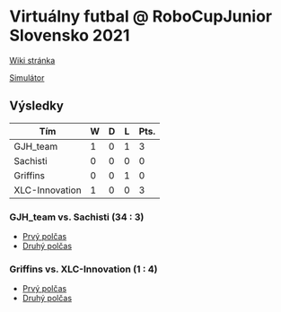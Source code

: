 # Virtuálny futbal @ RoboCupJunior Slovensko 2021

[Wiki stránka](https://wiki.robotika.sk/robowiki/index.php?title=RoboCup_Junior_Slovensko)

[Simulátor](https://robocupjuniortc.github.io/rcj-soccer-sim/)

## Výsledky

| Tím            | W | D | L | Pts. |
|----------------|---|---|---|------|
| GJH_team       | 1 | 0 | 1 |  3   |
| Sachisti       | 0 | 0 | 0 |  0   |
| Griffins       | 0 | 0 | 1 |  0   |
| XLC-Innovation | 1 | 0 | 0 |  3   |

### GJH_team vs. Sachisti (34 : 3)
- [Prvý polčas](/rcj-slovak-open-2021-outputs/1vs2-1/1vs2_-_1_-_GJH_team_vs_Sachisti-20210506T202922_new.html)
- [Druhý polčas](/rcj-slovak-open-2021-outputs/1vs2-2/1vs2_-_2_-_Sachisti_vs_GJH_team-20210506T205647_new.html)

### Griffins vs. XLC-Innovation (1 : 4)
- [Prvý polčas](/rcj-slovak-open-2021-outputs/3vs4-1/3vs4_-_1_-_Griffins_vs_XLC-Innovation-20210506T214635_new.html)
- [Druhý polčas](/rcj-slovak-open-2021-outputs/3vs4-2/3vs4_-_2_-_XLC-Innovation_vs_Griffins-20210506T215213_new.html)
